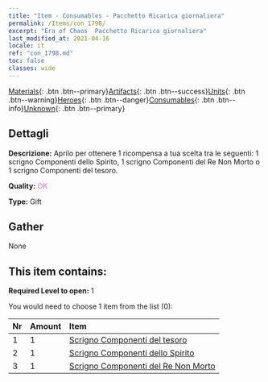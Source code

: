 ```yaml
---
title: "Item - Consumables - Pacchetto Ricarica giornaliera"
permalink: /Items/con_1798/
excerpt: "Era of Chaos  Pacchetto Ricarica giornaliera"
last_modified_at: 2021-04-16
locale: it
ref: "con_1798.md"
toc: false
classes: wide
---
```

 [Materials](/it/Items/){: .btn .btn--primary}[Artifacts](/it/Items/Artifacts/){: .btn .btn--success}[Units](/it/Items/Units/){: .btn .btn--warning}[Heroes](/it/Items/Heroes/){: .btn .btn--danger}[Consumables](/it/Items/Consumables/){: .btn .btn--info}[Unknown](/it/Items/Unknown/){: .btn .btn--primary}

## Dettagli
 **Descrizione:** Aprilo per ottenere 1 ricompensa a tua scelta tra le seguenti: 1 scrigno Componenti dello Spirito, 1 scrigno Componenti del Re Non Morto o 1 scrigno Componenti del tesoro.

 **Quality:** <span style="color: #DA70D6">OK</span>

 **Type:** Gift

## Gather

  None

## This item contains:

 **Required Level to open:** 1

 You would need to choose 1 item from the list (0):

  | Nr | Amount |     Item    |
  |:---|:-------|:------------|
  | 1 | 1 | [Scrigno Componenti del tesoro](/it/Items/con_1383/) |  | 
  | 2 | 1 | [Scrigno Componenti dello Spirito](/it/Items/con_1339/) |  | 
  | 3 | 1 | [Scrigno Componenti del Re Non Morto](/it/Items/con_1340/) |  | 
